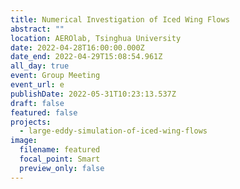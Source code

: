```yaml
---
title: Numerical Investigation of Iced Wing Flows
abstract: ""
location: AEROlab, Tsinghua University
date: 2022-04-28T16:00:00.000Z
date_end: 2022-04-29T15:08:54.961Z
all_day: true
event: Group Meeting
event_url: e
publishDate: 2022-05-31T10:23:13.537Z
draft: false
featured: false
projects:
  - large-eddy-simulation-of-iced-wing-flows
image:
  filename: featured
  focal_point: Smart
  preview_only: false
---
```

